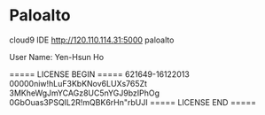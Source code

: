 Paloalto
========


cloud9 IDE
http://120.110.114.31:5000
paloalto


User Name: Yen-Hsun Ho

===== LICENSE BEGIN =====
621649-16122013
00000niw!hLuF3KbKNov6LUXs765Zt
3MKheWgJmYCAGz8UC5nYGJ9bzIPhOg
0GbOuas3PSQIL2R!mQBK6rHn"rbUJI
===== LICENSE END =====
